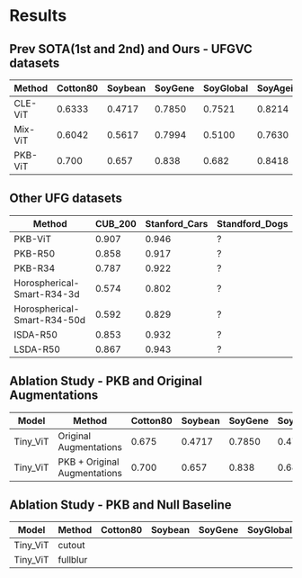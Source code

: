 # Results

## Prev SOTA(1st and 2nd) and Ours - UFGVC datasets

| Method | Cotton80 | Soybean | SoyGene | SoyGlobal | SoyAgeing |
|--------|-----|------|----------|---------|---------|
| CLE-ViT | 0.6333 | 0.4717 | 0.7850 | 0.7521 | 0.8214 |
| Mix-ViT | 0.6042 | 0.5617 | 0.7994| 0.5100 | 0.7630 |
| PKB-ViT | 0.700 | 0.657 | 0.838 | 0.682 | 0.8418 |

## Other UFG datasets

| Method | CUB_200 | Stanford_Cars | Standford_Dogs |
|--------|---------|---------------|----------------|
| PKB-ViT | 0.907 | 0.946 | ? |
| PKB-R50 | 0.858 | 0.917 | ? |
| PKB-R34 | 0.787 | 0.922 | ? |
| Horospherical-Smart-R34-3d | 0.574 | 0.802 | ? |
| Horospherical-Smart-R34-50d | 0.592 | 0.829 | ? |
| ISDA-R50 | 0.853 | 0.932 | ? |
| LSDA-R50 | 0.867 | 0.943 | ? |

## Ablation Study - PKB and Original Augmentations

| Model | Method | Cotton80 | Soybean | SoyGene | SoyGlobal | SoyAgeing | CUB_200 | Stanford_Cars |
|-------|--------|----------|---------|---------|-----------|-----------|---------|---------------|
| Tiny_ViT | Original Augmentations | 0.675 | 0.4717 | 0.7850 | 0.478 | 0.792 | 0.896 | 0.945 |
| Tiny_ViT | PKB + Original Augmentations | 0.700 | 0.657 | 0.838 | 0.682 | 0.8418 | 0.907 | ? |

## Ablation Study - PKB and Null Baseline

| Model | Method | Cotton80 | Soybean | SoyGene | SoyGlobal | SoyAgeing | CUB_200 | Stanford_Cars |
|-------|--------|----------|---------|---------|-----------|-----------|---------|---------------|
| Tiny_ViT | cutout |
| Tiny_ViT | fullblur |